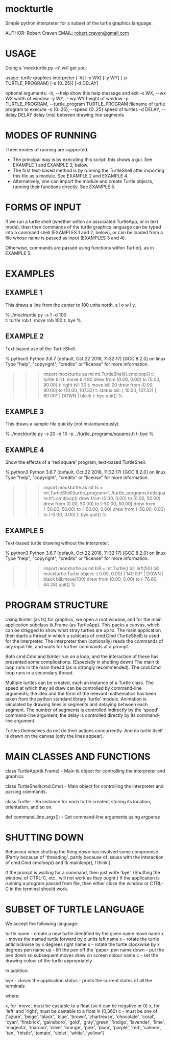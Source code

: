 # mockturtle
Simple python interpreter for a subset of the turtle graphics language.


AUTHOR: Robert Craven
EMAIL:  robert.craven@gmail.com

# USAGE

Doing a 'mockturtle.py -h' will get you:

  usage: turtle graphics interpreter [-h] [-x WX] [-y WY]
                                     [-p TURTLE_PROGRAM] [-s {0..25}]
                                     [-d DELAY]

  optional arguments:
    -h, --help            show this help message and exit
    -x WX, --wx WX        width of window
    -y WY, --wy WY        height of window
    -p TURTLE_PROGRAM, --turtle_program TURTLE_PROGRAM
                          filename of turtle program to execute
    -s {0..25}, --speed {0..25}
                          speed of turtles
    -d DELAY, --delay DELAY
                          delay (ms) between drawing line segments

# MODES OF RUNNING

Three modes of running are supported.

 - The principal way is by executing this script: this shows a gui.
   See EXAMPLE 1 and EXAMPLE 3, below.
 - The first text-based method is by running the TurtleShell after importing
   this file as a module.  See EXAMPLE 2 and EXAMPLE 4.
 - Alternatively, one can import the module and create Turtle objects,
   running their functions directly.  See EXAMPLE 5.

# FORMS OF INPUT

If we run a turtle shell (whether within an associated TurtleApp, or
in text mode), then then commands of the turtle graphics language can
be typed into a command shell (EXAMPLES 1 and 2, below), or can be
loaded from a file whose name is passed as input (EXAMPLES 3 and 4).

Otherwise, commands are passed using functions within Turtle(),
as in EXAMPLE 5.

# EXAMPLES

## EXAMPLE 1

This draws a line from the center to 100 units north, s l o w l y.

 % ./mockturtle.py -s 1 -d 100              
  t: turtle rob
  t: move rob 100
  t: bye
 % 

## EXAMPLE 2

Text-based use of the TurtleShell.

 % python3
 Python 3.6.7 (default, Oct 22 2018, 11:32:17) 
 [GCC 8.2.0] on linux
 Type "help", "copyright", "credits" or "license" for more information.
 >>> import mockturtle as mt
 >>> mt.TurtleShell().cmdloop()
  t: turtle bill
  t: move bill 90
     drew from (0.00, 0.00) to (0.00, 90.00)
  t: right bill 30
  t: move bill 20
     drew from (0.00, 90.00) to (10.00, 107.32)
  t: status
           bill:  (  10.00,  107.32) |  60.00° | DOWN | black
  t: bye
 >>> quit()
 %

## EXAMPLE 3

This draws a sample file quickly (not instantaneously).

 % ./mockturtle.py -s 20 -d 10 -p ../turtle_programs/squares.tt
  t: bye
 %

## EXAMPLE 4

Show the effects of a 'red square' program, text-based TurtleShell.

 % python3
 Python 3.6.7 (default, Oct 22 2018, 11:32:17) 
 [GCC 8.2.0] on linux
 Type "help", "copyright", "credits" or "license" for more information.
 >>> import mockturtle as mt
 >>> ts = mt.TurtleShell(turtle_program='../turtle_programs/redsquare.tt').cmdloop()
      drew from (0.00, 0.00) to (0.00, 50.00)
     drew from (0.00, 50.00) to (-50.00, 50.00)
     drew from (-50.00, 50.00) to (-50.00, 0.00)
     drew from (-50.00, 0.00) to (-0.00, 0.00)
  t: bye
 >>> quit()
 %

## EXAMPLE 5

Text-based turtle drawing without the interpreter.

 % python3
 Python 3.6.7 (default, Oct 22 2018, 11:32:17) 
 [GCC 8.2.0] on linux
 Type "help", "copyright", "credits" or "license" for more information.
 >>> import mockturtle as mt
 >>> bill = mt.Turtle()
 >>> bill.left(50)
 >>> bill
 mockturtle.Turtle object: (   0.00,    0.00) | 140.00° | DOWN | black
 >>> bill.move(100)
     drew from (0.00, 0.00) to (-76.60, 64.28)
 >>> quit()
 %

# PROGRAM STRUCTURE

Using tkinter (as tk) for graphics, we open a root window, and for the
main application subclass tk.Frame (as TurtleApp).  This packs a
canvas, which can be dragged to show what stray turtles are up to.
The main application then starts a thread in which a sublcass of
cmd.Cmd (TurtleShell) is used for the interpreter.  The interpreter
then (optionally) reads the commands of any input file, and waits for
further commands at a prompt.

Both cmd.Cmd and tkinter run on a loop, and the interaction of these
has presented some complications.  (Especially in shutting down)  The
main tk loop runs in the main thread (as is strongly recommended).
The cmd.Cmd loop runs in a secondary thread.

Multiple turtles can be created, each an instance of a Turtle class.
The speed at which they all draw can be controlled by command-line
arguments; the idea and the form of the relevant mathematics has been
taken from the python standard library 'turtle' module.  Animation is
simulated by drawing lines in segments and delaying between each
segment.  The number of segments is controlled indirectly by the
'speed' command-line argument; the delay is controlled directly by
its command-line argument.

Turtles themselves do not do their actions concurrently.  And no
turtle  itself is drawn on the canvas (only the lines appear).

# MAIN CLASSES AND FUNCTIONS

  class TurtleApp(tk.Frame)
    - Main tk object for controlling the interpreter and graphics

  class TurtleShell(cmd.Cmd)
    - Main object for controlling the interpreter and parsing
      commands.

  class Turtle:
    - An instance for each turtle created, storing its location,
      orientation, and so on.

  def command_line_args():
    - Get command-line arguments using argparse

# SHUTTING DOWN

Behaviour when shutting the thing down has involved some compromise.
(Partly because of 'threading', partly because of issues with the
interaction of cmd.Cmd.cmdloop() and tk.mainloop(), I think.)  

If the prompt is waiting for a command, then just write 'bye'.
(Shutting the window, of CTRL-C, etc., will not work as they ought.)
If the application is running a program passed from file, then either
close the window or CTRL-C in the terminal should work.

# SUBSET OF TURTLE LANGUAGE

We accept the following language:

  turtle name   - create a new turtle identified by the given name
  move name x   - moves the named turtle forward by x units
  left name x   - rotate the turtle anticlockwise by x degrees
  right name x  - rotate the turtle clockwise by x degrees
  pen name up   - lift the pen off the 'paper'
  pen name down - put the pen down so subsequent moves draw on screen
  colour name c - set the drawing colour of the turtle appropriately

In addition:

  bye           - closes the application
  status        - prints the current states of all the terminals

where:

  x, for 'move', must be castable to a float (so it can be negative or 0)
  x, for 'left' and 'right', must be castable to a float in [0,360)
  c - must be one of ['azure', 'beige', 'black', 'blue', 'brown',
                      'chartreuse', 'chocolate', 'coral', 'cyan',
                      'firebrick', 'gainsboro', 'gold', 'gray','green',
                      'indigo', 'lavender', 'lime', 'magenta',
                      'maroon', 'olive', 'orange', 'pink', 'plum',
                      'purple', 'red', 'salmon', 'tan', 'thistle',
                      'tomato', 'violet', 'white', 'yellow']

